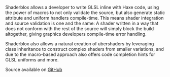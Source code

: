 Shaderblox allows a developer to write GLSL inline with Haxe code, using the power of macros to not only validate the source, but also generate static attribute and uniform handlers compile-time. This means shader integration and source validation is one and the same: A shader written in a way that does not conform with the rest of the source will simply block the build altogether, giving graphics developers compile-time error handling.  

Shaderblox also allows a natural creation of ubershaders by leveraging class inheritance to construct complex shaders from smaller variations, and due to the macro-based approach also offers code completion hints for GLSL uniforms and more.  

Source available on [GitHub](https://github.com/furusystems/shaderblox)
